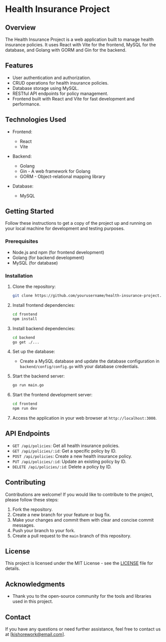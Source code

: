 
# Health Insurance Project

## Overview

The Health Insurance Project is a web application built to manage health insurance policies. It uses React with Vite for the frontend, MySQL for the database, and Golang with GORM and Gin for the backend.

## Features

- User authentication and authorization.
- CRUD operations for health insurance policies.
- Database storage using MySQL.
- RESTful API endpoints for policy management.
- Frontend built with React and Vite for fast development and performance.

## Technologies Used

- Frontend:
  - React
  - Vite

- Backend:
  - Golang
  - Gin - A web framework for Golang
  - GORM - Object-relational mapping library

- Database:
  - MySQL

## Getting Started

Follow these instructions to get a copy of the project up and running on your local machine for development and testing purposes.

### Prerequisites

- Node.js and npm (for frontend development)
- Golang (for backend development)
- MySQL (for database)

### Installation

1. Clone the repository:

   ```bash
   git clone https://github.com/yourusername/health-insurance-project.git
   ```

2. Install frontend dependencies:

   ```bash
   cd frontend
   npm install
   ```

3. Install backend dependencies:

   ```bash
   cd backend
   go get ./...
   ```

4. Set up the database:
   - Create a MySQL database and update the database configuration in `backend/config/config.go` with your database credentials.

5. Start the backend server:

   ```bash
   go run main.go
   ```

6. Start the frontend development server:

   ```bash
   cd frontend
   npm run dev
   ```

7. Access the application in your web browser at `http://localhost:3000`.

## API Endpoints

- `GET /api/policies`: Get all health insurance policies.
- `GET /api/policies/:id`: Get a specific policy by ID.
- `POST /api/policies`: Create a new health insurance policy.
- `PUT /api/policies/:id`: Update an existing policy by ID.
- `DELETE /api/policies/:id`: Delete a policy by ID.

## Contributing

Contributions are welcome! If you would like to contribute to the project, please follow these steps:

1. Fork the repository.
2. Create a new branch for your feature or bug fix.
3. Make your changes and commit them with clear and concise commit messages.
4. Push your branch to your fork.
5. Create a pull request to the `main` branch of this repository.

## License

This project is licensed under the MIT License - see the [LICENSE](LICENSE) file for details.

## Acknowledgments

- Thank you to the open-source community for the tools and libraries used in this project.

## Contact

If you have any questions or need further assistance, feel free to contact us at [kishorework@email.com].
